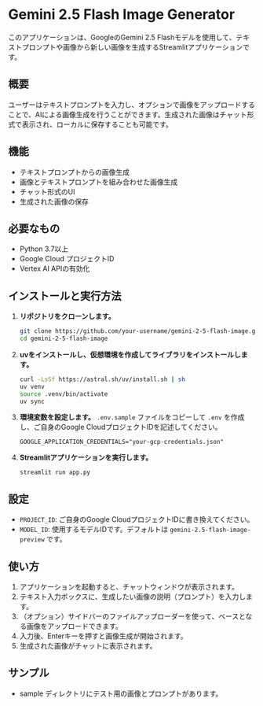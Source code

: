 # Gemini 2.5 Flash Image Generator

このアプリケーションは、GoogleのGemini 2.5 Flashモデルを使用して、テキストプロンプトや画像から新しい画像を生成するStreamlitアプリケーションです。

## 概要

ユーザーはテキストプロンプトを入力し、オプションで画像をアップロードすることで、AIによる画像生成を行うことができます。生成された画像はチャット形式で表示され、ローカルに保存することも可能です。

## 機能

*   テキストプロンプトからの画像生成
*   画像とテキストプロンプトを組み合わせた画像生成
*   チャット形式のUI
*   生成された画像の保存

## 必要なもの

*   Python 3.7以上
*   Google Cloud プロジェクトID
*   Vertex AI APIの有効化

## インストールと実行方法

1.  **リポジトリをクローンします。**
    ```bash
    git clone https://github.com/your-username/gemini-2-5-flash-image.git
    cd gemini-2-5-flash-image
    ```

2.  **uvをインストールし、仮想環境を作成してライブラリをインストールします。**
    ```bash
    curl -LsSf https://astral.sh/uv/install.sh | sh
    uv venv
    source .venv/bin/activate
    uv sync
    ```

3.  **環境変数を設定します。**
    `.env.sample` ファイルをコピーして `.env` を作成し、ご自身のGoogle CloudプロジェクトIDを記述してください。

    ```
    GOOGLE_APPLICATION_CREDENTIALS="your-gcp-credentials.json"
    ```

4.  **Streamlitアプリケーションを実行します。**
    ```bash
    streamlit run app.py
    ```

## 設定

*   `PROJECT_ID`: ご自身のGoogle CloudプロジェクトIDに書き換えてください。
*   `MODEL_ID`: 使用するモデルIDです。デフォルトは `gemini-2.5-flash-image-preview` です。

## 使い方

1.  アプリケーションを起動すると、チャットウィンドウが表示されます。
2.  テキスト入力ボックスに、生成したい画像の説明（プロンプト）を入力します。
3.  （オプション）サイドバーのファイルアップローダーを使って、ベースとなる画像をアップロードできます。
4.  入力後、Enterキーを押すと画像生成が開始されます。
5.  生成された画像がチャットに表示されます。

## サンプル

* sample ディレクトリにテスト用の画像とプロンプトがあります。

